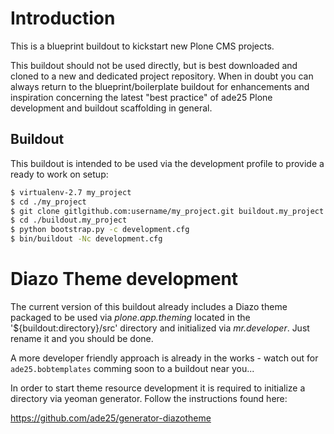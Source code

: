 Introduction
============

This is a blueprint buildout to kickstart new Plone CMS projects.

This buildout should not be used directly, but is best downloaded
and cloned to a new and dedicated project repository. When in doubt you can
always return to the blueprint/boilerplate buildout for enhancements and
inspiration concerning the latest "best practice" of ade25 Plone
development and buildout scaffolding in general.


Buildout
--------

This buildout is intended to be used via the development profile to provide
a ready to work on setup:

``` bash
$ virtualenv-2.7 my_project
$ cd ./my_project
$ git clone gitlgithub.com:username/my_project.git buildout.my_project
$ cd ./buildout.my_project
$ python bootstrap.py -c development.cfg
$ bin/buildout -Nc development.cfg
```

Diazo Theme development
=======================

The current version of this buildout already includes a Diazo theme packaged
to be used via *plone.app.theming* located in the '${buildout:directory}/src'
directory and initialized via *mr.developer*. Just rename it and you should
be done.

A more developer friendly approach is already in the works - watch out for 
`ade25.bobtemplates` comming soon to a buildout near you...

In order to start theme resource development it is required to initialize a
directory via yeoman generator. Follow the instructions found here:

https://github.com/ade25/generator-diazotheme


